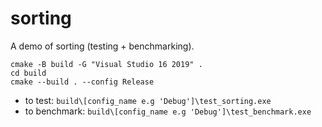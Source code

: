 # sorting

A demo of sorting (testing + benchmarking).
```
cmake -B build -G "Visual Studio 16 2019" .
cd build
cmake --build . --config Release
```
- to test: `build\[config_name e.g 'Debug']\test_sorting.exe`
- to benchmark: `build\[config_name e.g 'Debug']\test_benchmark.exe`
